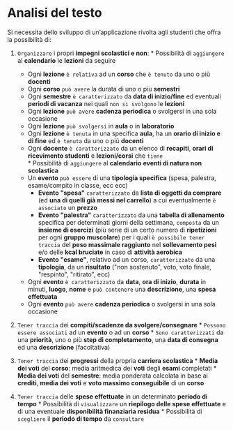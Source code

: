Analisi del testo
===
Si necessita dello sviluppo di un’applicazione rivolta agli studenti che offra la possibilità di:

  1. `Organizzare` i propri **impegni scolastici e non**:
    * Possibilità di `aggiungere` al **calendario** le **lezioni** da seguire
      * Ogni **lezione** `è relativa` ad un **corso** che `è tenuto` da uno o più **docenti**
      * Ogni **corso** `può avere` la durata di uno o più **semestri**
      * Ogni **semestre** `è caratterizzato` da **data di inizio/fine** ed eventuali **periodi di vacanza** nei quali `non si svolgono` le **lezioni**
      * Ogni **lezione** `può avere` **cadenza periodica** o svolgersi in una sola occasione
      * Ogni **lezione** `può svolgersi` in **aula** o in **laboratorio**
      * Ogni **lezione** `è tenuta` in una specifica **aula**, ha un **orario di inizio e di fine** ed `è tenuta` da uno o più **docenti**
      * Ogni **docente** `è caratterizzato` da un elenco di **recapiti**, **orari di ricevimento studenti** e **lezioni/corsi** che `tiene`   
    * Possibilità di `aggiungere` al **calendario** **eventi di natura non scolastica**
      * Un **evento** `può essere` di una **tipologia specifica** (spesa, palestra, esame/compito in classe, ecc ecc)
          * **Evento "spesa"** `caratterizzato` da **lista di oggetti da comprare** (ed **una di quelli già messi nel carrello**) a cui eventualmente `è associato` un **prezzo**
          * **Evento "palestra"** `caratterizzato` da una **tabella di allenamento** specifica per determinati giorni della settimana, `composta` da un **insieme di esercizi** (più serie di un certo numero di **ripetizioni** per ogni **gruppo muscolare**) per i quali `è possibile tener traccia` del **peso massimale raggiunto** nel **sollevamento pesi** e/o delle **kcal bruciate** in caso di **attività aerobica**
          * **Evento "esame"**, relativo ad un corso, `caratterizzato` da una **tipologia**, da un **risultato** ("non sostenuto", voto, voto finale, "respinto", "ritirato", ecc)
      * Ogni **evento** `è caratterizzato` da **data**, **ora di inizio**, **durata** in minuti, **luogo**, **nome** e `può contenere` una **descrizione**, una **spesa effettuata**
      * Ogni **evento** `può avere` **cadenza periodica** o svolgersi in una sola occasione
      

  2. `Tener traccia` dei **compiti/scadenze da svolgere/consegnare**
    * `Possono essere associati` ad un **evento** o ad un **corso**
    * `Sono caratterizzati` da una **priorità**, uno o più **step di completamento**, una **data di consegna** ed una **descrizione** (facoltativa)
    
    
  3. `Tener traccia` dei **progressi** della propria **carriera scolastica**
    * **Media dei voti** del **corso**: media aritmedica dei **voti** degli **esami** completati 
    * **Media dei voti** del **semestre**: media ponderata calcolata in base ai **crediti**, **media dei voti** e **voto massimo conseguibile** di un **corso**
    
    
  4. `Tener traccia` delle **spese effettuate** in un determinato **periodo di tempo**
    * Possibilità di `visualizzare` un **riepilogo delle spese effettuate** e di una eventuale **disponibilità finanziaria residua**
    * Possibilità di `scegliere` il **periodo di tempo** da `consultare`